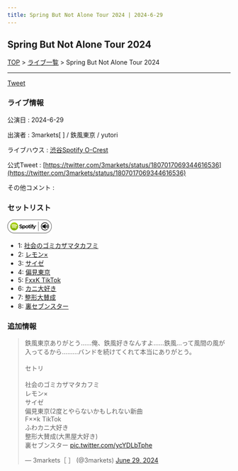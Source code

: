 ```yaml
---
title: Spring But Not Alone Tour 2024 | 2024-6-29
---
```

## Spring But Not Alone Tour 2024

[TOP](/setlist/) > [ライブ一覧](lives.html) > Spring But Not Alone Tour 2024

___

<a href="https://twitter.com/share?ref_src=twsrc%5Etfw" data-text="3markets[ ]セットリスト > Spring But Not Alone Tour 2024" class="twitter-share-button" data-via="3markets" data-hashtags="3markets" data-related="3markets" data-show-count="false">Tweet</a>

### ライブ情報

公演日
:    2024-6-29

出演者
:    3markets[ ] / 鉄風東京 / yutori

ライブハウス
:    [渋谷Spotify O-Crest](livehouse008.html)

公式Tweet
:    [https://twitter.com/3markets/status/1807017069344616536](https://twitter.com/3markets/status/1807017069344616536)

その他コメント
:    

### セットリスト


[![play with spotify](images/spotify-icon.png)](https://open.spotify.com/playlist/2AyfwLqmnbwv2AKJvngWuy)



*  1: [社会のゴミカザマタカフミ](song002.html)
*  2: [レモン×](song003.html)
*  3: [サイゼ](song004.html)
*  4: [偏見東京](song092.html)
*  5: [FxxK TikTok](song082.html)
*  6: [カニ大好き](song079.html)
*  7: [整形大賛成](song005.html)
*  8: [裏セブンスター](song017.html)


### 追加情報



<blockquote class="twitter-tweet"><p lang="ja" dir="ltr">鉄風東京ありがとう……俺、鉄風好きなんすよ……鉄風…って風間の風が入ってるから………バンドを続けてくれて本当にありがとう。<br><br>セトリ<br><br>社会のゴミカザマタカフミ<br>レモン×<br>サイゼ<br>偏見東京(2度とやらないかもしれない新曲<br>F××k TikTok<br>ふわカニ大好き<br>整形大賛成(大黒屋大好き)<br>裏セブンスター <a href="https://t.co/ycYDLbTphe">pic.twitter.com/ycYDLbTphe</a></p>&mdash; 3markets［ ］ (@3markets) <a href="https://twitter.com/3markets/status/1807017069344616536?ref_src=twsrc%5Etfw">June 29, 2024</a></blockquote>
<script async src="https://platform.twitter.com/widgets.js" charset="utf-8"></script>




<script async src="https://platform.twitter.com/widgets.js" charset="utf-8"></script>